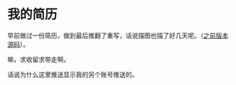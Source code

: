 # 我的简历

早前做过一份简历，做到最后推翻了重写，话说描图也描了好几天呢。（[之前版本](http://kinglisky.github.io/resume/) [源码](https://github.com/kinglisky/resume)）。

嘛，求收留求带走啊。

话说为什么这里推送显示我的另个账号推送的。



